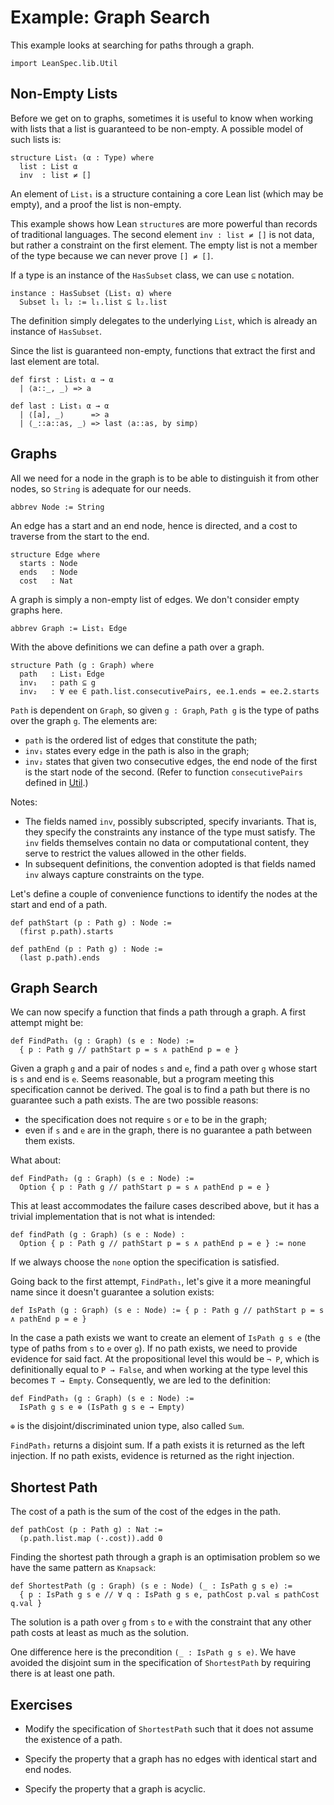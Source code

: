 # Example: Graph Search

This example looks at searching for paths through a graph.

```lean
import LeanSpec.lib.Util
```

## Non-Empty Lists

Before we get on to graphs, sometimes it is useful to know when working with lists
that a list is guaranteed to be non-empty. A possible model of such lists is:

```lean
structure List₁ (α : Type) where
  list : List α
  inv  : list ≠ []
```

An element of `List₁` is a structure containing a core Lean list (which may be empty),
and a proof the list is non-empty.

This example shows how Lean `structure`s are more powerful than records of traditional languages.
The second element `inv : list ≠ []` is not data, but rather a constraint on the first element.
The empty list is not a member of the type because we can never prove `[] ≠ []`.

If a type is an instance of the `HasSubset` class, we can use `⊆` notation.

```lean
instance : HasSubset (List₁ α) where
  Subset l₁ l₂ := l₁.list ⊆ l₂.list
```

The definition simply delegates to the underlying `List`, which is already an instance of `HasSubset`.

Since the list is guaranteed non-empty, functions that extract the first and last element are
total.

```lean
def first : List₁ α → α
  | ⟨a::_, _⟩ => a 

def last : List₁ α → α
  | ⟨[a], _⟩      => a
  | ⟨_::a::as, _⟩ => last ⟨a::as, by simp⟩
```

## Graphs

All we need for a node in the graph is to be able to distinguish it from other nodes,
so `String` is adequate for our needs.

```lean
abbrev Node := String
```

An edge has a start and an end node, hence is directed, and a cost to traverse from
the start to the end.

```lean
structure Edge where
  starts : Node
  ends   : Node
  cost   : Nat
```

A graph is simply a non-empty list of edges. We don't consider empty graphs here.

```lean
abbrev Graph := List₁ Edge
```

With the above definitions we can define a path over a graph.

```lean
structure Path (g : Graph) where
  path   : List₁ Edge
  inv₁   : path ⊆ g
  inv₂   : ∀ ee ∈ path.list.consecutivePairs, ee.1.ends = ee.2.starts
```

`Path` is dependent on `Graph`, so given `g : Graph`, `Path g` is the type of paths
over the graph `g`. The elements are:
- `path` is the ordered list of edges that constitute the path;
- `inv₁` states every edge in the path is also in the graph;
- `inv₂` states that given two consecutive edges, the end node of the first is the start node
of the second. (Refer to function `consecutivePairs` defined in [Util](lib/Util.md).)

Notes:
- The fields named `inv`, possibly subscripted, specify invariants. That is, they
specify the constraints any instance of the type must satisfy. The `inv` fields
themselves contain no data or computational content, they serve to restrict the
values allowed in the other fields.
- In subsequent definitions, the convention adopted is that fields named `inv`
always capture constraints on the type.

Let's define a couple of convenience functions to identify the nodes at the start and end
of a path.

```lean
def pathStart (p : Path g) : Node :=
  (first p.path).starts

def pathEnd (p : Path g) : Node :=
  (last p.path).ends
```

## Graph Search

We can now specify a function that finds a path through a graph. A first attempt
might be:

```lean
def FindPath₁ (g : Graph) (s e : Node) :=
  { p : Path g // pathStart p = s ∧ pathEnd p = e }
```

Given a graph `g` and a pair of nodes `s` and `e`, find a path over `g` whose start is `s` and end is `e`.
Seems reasonable, but a program meeting this specification cannot be derived. The goal is to find a path
but there is no guarantee such a path exists. The are two possible reasons:

- the specification does not require `s` or `e` to be in the graph;
- even if `s` and `e` are in the graph, there is no guarantee a path between them exists.

What about:

```lean
def FindPath₂ (g : Graph) (s e : Node) :=
  Option { p : Path g // pathStart p = s ∧ pathEnd p = e }
```

This at least accommodates the failure cases described above, but it has a trivial implementation that
is not what is intended:

```lean
def findPath (g : Graph) (s e : Node) :
  Option { p : Path g // pathStart p = s ∧ pathEnd p = e } := none
```

If we always choose the `none` option the specification is satisfied.

Going back to the first attempt, `FindPath₁`, let's give it a more meaningful name since it doesn't
guarantee a solution exists:

```lean
def IsPath (g : Graph) (s e : Node) := { p : Path g // pathStart p = s ∧ pathEnd p = e }
```

In the case a path exists we want to create an element of `IsPath g s e` (the type of paths from
`s` to `e` over `g`). If no path exists, we need to provide evidence for said fact. At the
propositional level this would be `¬ P`, which is definitionally equal to `P → False`, and when
working at the type level this becomes `T → Empty`. Consequently, we are led to the definition:

```lean
def FindPath₃ (g : Graph) (s e : Node) :=
  IsPath g s e ⊕ (IsPath g s e → Empty)
```

`⊕` is the disjoint/discriminated union type, also called `Sum`.

`FindPath₃` returns a disjoint sum. If a path exists it is returned as the left injection.
If no path exists, evidence is returned as the right injection.

## Shortest Path

The cost of a path is the sum of the cost of the edges in the path.

```lean
def pathCost (p : Path g) : Nat :=
  (p.path.list.map (·.cost)).add 0
```

Finding the shortest path through a graph is an optimisation problem so we have
the same pattern as `Knapsack`:

```lean
def ShortestPath (g : Graph) (s e : Node) (_ : IsPath g s e) :=
  { p : IsPath g s e // ∀ q : IsPath g s e, pathCost p.val ≤ pathCost q.val }
```

The solution is a path over `g` from `s` to `e` with the constraint that any other path
costs at least as much as the solution.

One difference here is the precondition `(_ : IsPath g s e)`. We have avoided the disjoint
sum in the specification of `ShortestPath` by requiring there is at least one path.

## Exercises

- Modify the specification of `ShortestPath` such that it does not assume the existence of a path.

- Specify the property that a graph has no edges with identical start and end nodes.

- Specify the property that a graph is acyclic.
